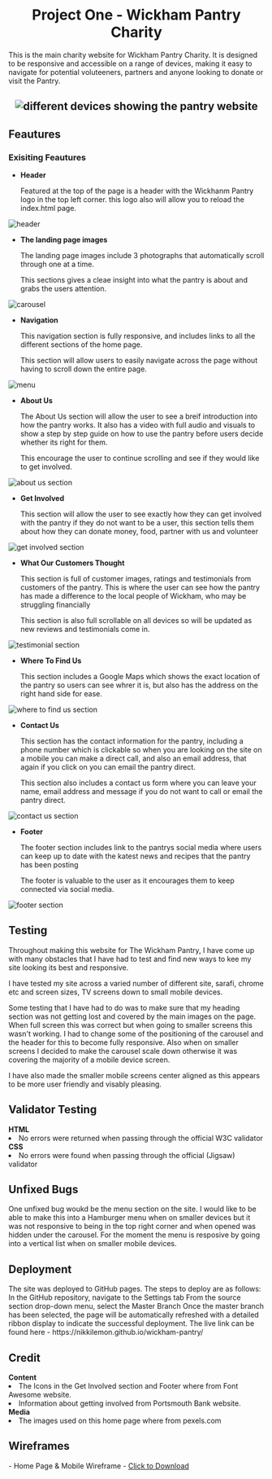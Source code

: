 <h1 align="center">Project One - Wickham Pantry Charity</h1>

This is the main charity website for Wickham Pantry Charity. It is designed to be responsive and accessible on a range of devices, making it easy to navigate for potential voluteeners, partners and anyone looking to donate or visit the Pantry. 

<h2 align="center"> 

<img src="assets/images/screenshot-devices.png" alt="different devices showing the pantry website" title="pantry on different devices">

<h2>Feautures</h2>

<h3>Exisiting Feautures</h3>
<ul>
<li><b>Header</b></li>
<p>Featured at the top of the page is a header with the Wickhanm Pantry logo in the top left corner. this logo also will allow you to reload the index.html page.</p>
</ul>
<img src="assets/images/header.png" alt="header" title="header title">


<ul>
<li><b>The landing page images</b>
</li>
<p>The landing page images include 3 photographs that automatically scroll through one at a time. 

This sections gives a cleae insight into what the pantry is about and grabs the users attention.</p>
</ul>

<img src="assets/images/carousel.png" alt="carousel" title="carousel">

<ul>
<li><b>Navigation</b>
</li>
<p>This navigation section is fully responsive, and includes links to all the different sections of the home page. 

This section will allow users to easily navigate across the page without having to scroll down the entire page.</p>
</ul>

<img src="assets/images/menu.png" alt="menu" title="menu">

<ul>
<li><b>About Us</b>
</li>
<p>The About Us section will allow the user to see a breif introduction into how the pantry works. It also has a video with full audio and visuals to show a step by step guide on how to use the pantry before users decide whether its right for them. 

This encourage the user to continue scrolling and see if they would like to get involved.</p>
</ul>

<img src="assets/images/about-us.png" alt="about us section" title="about us">

<ul>
<li><b>Get Involved</b>
</li>
<p>This section will allow the user to see exactly how they can get involved with the pantry if they do not want to be a user, this section tells them about how they can donate money, food, partner with us and volunteer</p>
</ul>

<img src="assets/images/get-involved.png" alt="get involved section" title="get involved">

<ul>
<li><b>What Our Customers Thought</b>
</li>
<p>This section is full of customer images, ratings and testimonials from customers of the pantry. This is where the user can see how the pantry has made a difference to the local people of Wickham, who may be struggling financially 

This section is also full scrollable on all devices so will be updated as new reviews and testimonials come in.</p>
</ul>

<img src="assets/images/testimonials.png" alt="testimonial section" title="testimonials">

<ul>
<li><b>Where To Find Us</b>
</li>
<p>This section includes a Google Maps which shows the exact location of the pantry so users can see whrer it is, but also has the address on the right hand side for ease. </p>
</ul>

<img src="assets/images/find-us.png" alt="where to find us section" title="find us">

<ul>
<li><b>Contact Us</b>
</li>
<p>This section has the contact information for the pantry, including a phone number which is clickable so when you are looking on the site on a mobile you can make a direct call, and also an email address, that again if you click on you can email the pantry direct. 

This section also includes a contact us form where you can leave your name, email address and message if you do not want to call or email the pantry direct.</p>
</ul>

<img src="assets/images/contact-us.png" alt="contact us section" title="contact us">

<ul>
<li><b>Footer</b>
</li>
<p>The footer section includes link to the pantrys social media where users can keep up to date with the katest news and recipes that the pantry has been posting

The footer is valuable to the user as it encourages them to keep connected via social media.</p>
</ul>

<img src="assets/images/footer.png" alt="footer section" title="footer">

<h2>Testing</h2>

Throughout making this website for The Wickham Pantry, I have come up with many obstacles that I have had to test and find new ways to kee my site looking its best and responsive. 

I have tested my site across a varied number of different site, sarafi, chrome etc and screen sizes, TV screens down to small mobile devices.

Some testing that I have had to do was to make sure that my heading section was not getting lost and covered by the main images on the page. When full screen this was correct but when going to smaller screens this wasn't working. I had to change some of the positioning of the carousel and the header for this to become fully responsive. Also when on smaller screens I decided to make the carousel scale down otherwise it was covering the majority of a mobile device screen. 

I have also made the smaller mobile screens center aligned as this appears to be more user friendly and visably pleasing. 

<h2>Validator Testing</h2>
<b>HTML</b>
<li>No errors were returned when passing through the official W3C validator</li>
<b>CSS</b>
<li>No errors were found when passing through the official (Jigsaw) validator</li>

<h2>Unfixed Bugs</h2>
<p>One unfixed bug woukd be the menu section on the site. I would like to be able to make this into a Hamburger menu when on smaller devices but it was not responsive to being in the top right corner and when opened was hidden under the carousel. For the moment the menu is resposive by going into a vertical list when on smaller mobile devices.</p>

<h2>Deployment</h2>
The site was deployed to GitHub pages. The steps to deploy are as follows:
In the GitHub repository, navigate to the Settings tab
From the source section drop-down menu, select the Master Branch
Once the master branch has been selected, the page will be automatically refreshed with a detailed ribbon display to indicate the successful deployment.
The live link can be found here - https://nikkilemon.github.io/wickham-pantry/ 


<h2>Credit</h2>
<b>Content</b>
<li>The Icons in the Get Involved section and Footer where from Font Awesome website.</li>
<li>Information about getting involved from Portsmouth Bank website.</li>
<b>Media</b>
<li>The images used on this home page where from pexels.com</li>



<h2>Wireframes</h2>
    - Home Page & Mobile Wireframe - <a href="assets/wireframes/wickham-pantry.pdf" download>Click to Download</a>